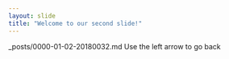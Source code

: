 ```yaml
---
layout: slide
title: "Welcome to our second slide!"
---
```

_posts/0000-01-02-20180032.md
Use the left arrow to go back
